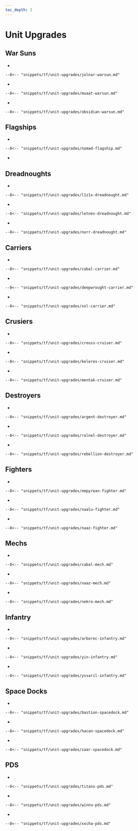 ```yaml
---
toc_depth: 2
---
```


# Unit Upgrades

## War Suns
<div class="grid cards" markdown>

-   

    --8<-- "snippets/tf/unit-upgrades/jolnar-warsun.md"

-   

    --8<-- "snippets/tf/unit-upgrades/muaat-warsun.md"

-   

    --8<-- "snippets/tf/unit-upgrades/obsidian-warsun.md"

</div>

## Flagships
<div class="grid cards" markdown>

-   

    --8<-- "snippets/tf/unit-upgrades/nomad-flagship.md"

-   
    

</div>

## Dreadnoughts
<div class="grid cards" markdown>

-   

    --8<-- "snippets/tf/unit-upgrades/l1z1x-dreadnought.md"

-   

    --8<-- "snippets/tf/unit-upgrades/letnev-dreadnought.md"

-   

    --8<-- "snippets/tf/unit-upgrades/norr-dreadnought.md"

</div>

## Carriers
<div class="grid cards" markdown>

-   

    --8<-- "snippets/tf/unit-upgrades/cabal-carrier.md"

-   

    --8<-- "snippets/tf/unit-upgrades/deepwrought-carrier.md"

-   

    --8<-- "snippets/tf/unit-upgrades/sol-carrier.md"

</div>

## Crusiers
<div class="grid cards" markdown>

-   

    --8<-- "snippets/tf/unit-upgrades/creuss-cruiser.md"

-   

    --8<-- "snippets/tf/unit-upgrades/keleres-cruiser.md"

-   

    --8<-- "snippets/tf/unit-upgrades/mentak-cruiser.md"

</div>

## Destroyers
<div class="grid cards" markdown>

-   

    --8<-- "snippets/tf/unit-upgrades/argent-destroyer.md"

-   

    --8<-- "snippets/tf/unit-upgrades/ralnel-destroyer.md"

-   

    --8<-- "snippets/tf/unit-upgrades/rebellion-destroyer.md"

</div>

## Fighters
<div class="grid cards" markdown>

-   

    --8<-- "snippets/tf/unit-upgrades/empyrean-fighter.md"

-   

    --8<-- "snippets/tf/unit-upgrades/naalu-fighter.md"

-   

    --8<-- "snippets/tf/unit-upgrades/naaz-fighter.md"

</div>

## Mechs
<div class="grid cards" markdown>

-   

    --8<-- "snippets/tf/unit-upgrades/cabal-mech.md"

-   

    --8<-- "snippets/tf/unit-upgrades/naaz-mech.md"

-   

    --8<-- "snippets/tf/unit-upgrades/nekro-mech.md"

</div>

## Infantry
<div class="grid cards" markdown>

-   

    --8<-- "snippets/tf/unit-upgrades/arborec-infantry.md"

-   

    --8<-- "snippets/tf/unit-upgrades/yin-infantry.md"

-   

    --8<-- "snippets/tf/unit-upgrades/yssaril-infantry.md"

</div>

## Space Docks
<div class="grid cards" markdown>

-   

    --8<-- "snippets/tf/unit-upgrades/bastion-spacedock.md"

-   

    --8<-- "snippets/tf/unit-upgrades/hacan-spacedock.md"

-   

    --8<-- "snippets/tf/unit-upgrades/saar-spacedock.md"

</div>

## PDS
<div class="grid cards" markdown>

-   

    --8<-- "snippets/tf/unit-upgrades/titans-pds.md"

-   

    --8<-- "snippets/tf/unit-upgrades/winnu-pds.md"

-   

    --8<-- "snippets/tf/unit-upgrades/xxcha-pds.md"

</div>